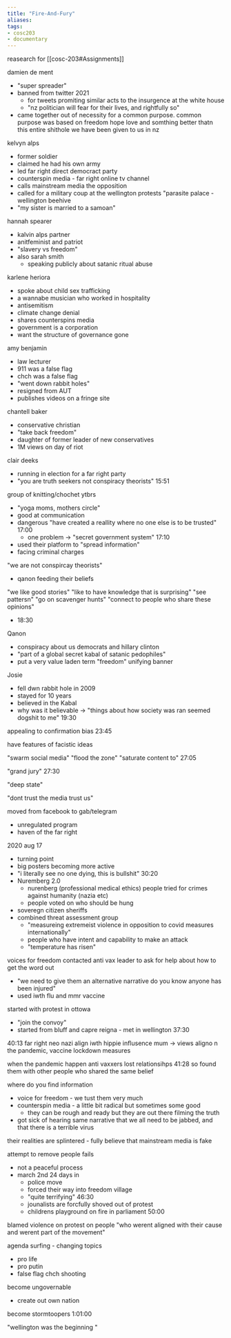 ```yaml
---
title: "Fire-And-Fury"
aliases: 
tags: 
- cosc203
- documentary
---
```


reasearch for [[cosc-203#Assignments]]

damien de ment
- "super spreader"
- banned from twitter 2021
	- for tweets promiting similar acts to the insurgence at the white house
	- "nz politician will fear for their lives, and rightfully so"
- came together out of necessity for a common purpose. common purpose was based on freedom hope love and somthing better thatn this entire shithole we have been given to us in nz

kelvyn alps
- former soldier
- claimed he had his own army
- led far right direct democract party
- counterspin media - far right online tv channel
- calls mainstream media the opposition
- called for a military coup at the wellington protests "parasite palace - wellington beehive
- "my sister is married to a samoan"

hannah spearer
- kalvin alps partner
- anitfeminist and patriot
- "slavery vs freedom"
- also sarah smith
	- speaking publicly about satanic ritual abuse

karlene heriora
- spoke about child sex trafficking
- a wannabe musician who worked in hospitality
- antisemitism
- climate change denial
- shares counterspins media
- government is a corporation
- want the structure of governance gone

amy benjamin
- law lecturer
- 911 was a false flag
- chch was a false flag
- "went down rabbit holes"
- resigned from AUT
- publishes videos on a fringe site

chantell baker
- conservative christian
- "take back freedom"
- daughter of former leader of new conservatives
- 1M views on day of riot

clair deeks
- running in election for a far right party
- "you are truth seekers not conspiracy theorists" 15:51

group of knitting/chochet ytbrs
- "yoga moms, mothers circle"
- good at communication
- dangerous "have created a reallity where no one else is to be trusted" 17:00
	- one problem -> "secret government system" 17:10
- used their platform to "spread information"
- facing criminal charges



"we are not conspircay theorists"
- qanon feeding their beliefs

"we like good stories"
"like to have knowledge that is surprising"
"see pattersn"
"go on scavenger hunts"
"connect to people who share these opinions"
- 18:30

Qanon
- conspiracy about us democrats and hillary clinton
- "part of a global secret kabal of satanic pedophiles"
- put a very value laden term "freedom" unifying banner


Josie
- fell dwn rabbit hole in 2009
- stayed for 10 years
- believed in the Kabal
- why was it believable -> "things about how society was ran seemed dogshit to me" 19:30


appealing to confirmation bias 23:45

have features of facistic ideas

"swarm social media" "flood the zone" "saturate content to" 27:05

"grand jury" 27:30

"deep state"


"dont trust the media trust us"

moved from facebook to gab/telegram 
- unregulated program 
- haven of the far right

2020 aug 17
- turning point
- big posters becoming more active
-  "i literally see no one dying, this is bullshit" 30:20
- Nuremberg 2.0 
	- nurenberg (professional medical ethics) people tried for crimes against humanity (nazia etc)
	- people voted on who should be hung
- soveregn citizen sheriffs
- combined threat assessment group
	- "measureing extremeist violence in opposition to covid measures internationally"
	- people who have intent and capability to make an attack
	- "temperature has risen"

voices for freedom contacted anti vax leader to ask for help about how to get the word out
- "we need to give them an alternative narrative do you know anyone has been injured"
- used iwth flu and mmr vaccine


started with protest in ottowa
- "join the convoy"
- started from bluff and capre reigna - met in wellington 37:30


40:13 far right neo nazi align iwth hippie influsence mum -> views aligno n the pandemic, vaccine lockdown measures

when the pandemic happen anti vaxxers lost relationsihps 41:28 so found them with other people who shared the same belief

where do you find information
- voice for freedom - we tust them very much
- counterspin media - a little bit radical but sometimes some good
	- they can be rough and ready but they are out there filming the truth
- got sick of hearing same narrative that we all need to be jabbed, and that there is a terrible virus

their realities are splintered - fully believe that mainstream media is fake

attempt to remove people fails
- not a peaceful process
- march 2nd 24 days in
	- police move
	- forced their way into freedom village
	- "quite terrifying" 46:30
	- jounalists are forcfully shoved out of protest
	- childrens playground on fire in parliament 50:00

blamed violence on protest on people "who werent aligned with their cause and werent part of the movement"


agenda surfing - changing topics
- pro life
- pro putin
- false flag chch shooting


become ungovernable
- create out own nation


become stormtoopers 1:01:00

"wellington was the beginning "